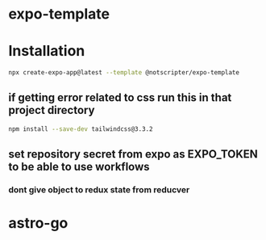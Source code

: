 # expo-template

# Installation

```bash
npx create-expo-app@latest --template @notscripter/expo-template
```

## if getting error related to css run this in that project directory

```bash
npm install --save-dev tailwindcss@3.3.2
```
## set repository secret from expo as EXPO_TOKEN to be able to use workflows

### dont give object to redux state from reducver
# astro-go
